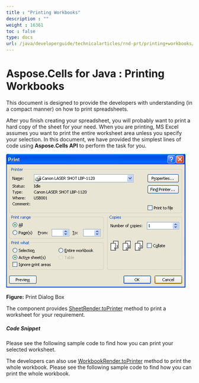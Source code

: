 ```yaml
---
title : "Printing Workbooks" 
description : "" 
weight : 16361 
toc : false
type: docs
url: /java/developerguide/technicalarticles/rnd-prt/printing+workbooks/
---
```


# Aspose.Cells for Java : Printing Workbooks


This document is designed to provide the developers with understanding (in a compact manner) on how to print spreadsheets.

After you finish creating your spreadsheet, you will probably want to print a hard copy of the sheet for your need. When you are printing, MS Excel assumes you want to print the entire worksheet area unless you specify your selection. In this document, we have provided the simplest lines of code using **Aspose.Cells API** to perform the task for you.  
  
![image](5472709.png)

**Figure:** Print Dialog Box

The component provides [SheetRender.toPrinter](https://apireference.aspose.com/java/cells/com.aspose.cells/sheetrender#toPrinter(java.lang.String)) method to print a worksheet for your requirement.

##### *Code Snippet*

Please see the following sample code to find how you can print your selected worksheet.


  
The developers can also use [WorkbookRender.toPrinter](https://apireference.aspose.com/java/cells/com.aspose.cells/workbookrender#toPrinter(java.lang.String)) method to print the whole workbook. Please see the following sample code to find how you can print the whole workbook.

